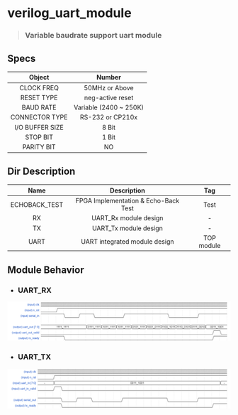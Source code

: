 # verilog_uart_module
> ### Variable baudrate support uart module
## Specs
|Object|Number|  
|:--:|:--:|  
|CLOCK FREQ| 50MHz or Above|  
|RESET TYPE| neg-active reset|
|BAUD RATE| Variable (2400 ~ 250K)|  
|CONNECTOR TYPE| RS-232 or CP210x|  
|I/O BUFFER SIZE|8 Bit|   
|STOP BIT|1 Bit|  
|PARITY BIT|NO|     
## Dir Description
|Name|Description|Tag|    
|:---:|:---:|:---:|  
|ECHOBACK_TEST|FPGA Implementation & Echo-Back Test|Test|  
|RX| UART_Rx module design|-|  
|TX| UART_Tx module design|-|
|UART| UART integrated module design|TOP module|    
## Module Behavior

- ### UART_RX
![uart_rx](./_Images/uart_rx.png)
- ### UART_TX
![uart_tx](./_Images/uart_tx.png)
